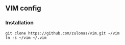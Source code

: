 ## VIM config

### Installation
```
git clone https://github.com/zulonas/vim.git ~/vim
ln -s ~/vim ~/.vim
```
